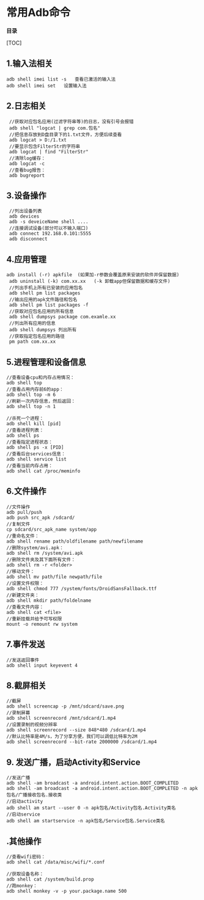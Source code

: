 # 常用Adb命令

**目录**

[TOC]

## 1.输入法相关  

	adb shell imei list -s   查看已激活的输入法
	adb shell imei set   设置输入法

## 2.日志相关  
    
     //获取对应包名应用(过滤字符串等)的日志，没有引号会报错
     adb shell "logcat | grep com.包名"                         
     //把信息存放到D盘目录下的1.txt文件，方便后续查看
     adb logcat > D:/1.txt
     //要显示包含FilterStr的字符串
     adb logcat | find "FilterStr"   
     //清除log缓存：
     adb logcat -c
     //查看bug报告：
     adb bugreport
	 
## 3.设备操作
     
     //列出设备列表
     adb devices
     adb -s deveiceName shell ....
     //连接调试设备(部分可以不输入端口)
     adb connect 192.168.0.101:5555 
     adb disconnect
	 
## 4.应用管理
    
    adb install (-r) apkfile  (如果加-r参数会覆盖原来安装的软件并保留数据)
	 adb uninstall (-k) com.xx.xx   (-k 卸载app但保留数据和缓存文件)
	 //列出手机上所有已安装的应用包名
	 adb shell pm list packages 
	 //输出应用的apk文件路径和包名
	 adb shell pm list packages -f
	 //获取对应包名应用的所有信息
	 adb shell dumpsys package com.examle.xx
	 //列出所有应用的信息
	 adb shell dumpsys 列出所有
	 //获取指定包名应用的路径
	 pm path com.xx.xx 
	 
## 5.进程管理和设备信息
    
    //查看设备cpu和内存占用情况：
	adb shell top
	//查看占用内存前6的app：
	adb shell top -m 6
	//刷新一次内存信息，然后返回：
	adb shell top -n 1
	
	//杀死一个进程：
	adb shell kill [pid]
	//查看进程列表：
	adb shell ps
	//查看指定进程状态：
	adb shell ps -x [PID]
	//查看后台services信息：
	adb shell service list
	//查看当前内存占用：
	adb shell cat /proc/meminfo
	
## 6.文件操作
    
    //文件操作
	adb pull/push
	adb push src_apk /sdcard/
	//复制文件
	cp sdcard/src_apk_name system/app
	//重命名文件：
	adb shell rename path/oldfilename path/newfilename
	//删除system/avi.apk：
	adb shell rm /system/avi.apk
	//删除文件夹及其下面所有文件：
	adb shell rm -r <folder>
	//移动文件：
	adb shell mv path/file newpath/file
	//设置文件权限：
	adb shell chmod 777 /system/fonts/DroidSansFallback.ttf
	//新建文件夹：
	adb shell mkdir path/foldelname
	//查看文件内容：
	adb shell cat <file>
	//重新挂载并给予可写权限
	mount -o remount rw system
	
## 7.事件发送
    
    //发送返回事件
	adb shell input keyevent 4 
	
## 8.截屏相关
	
	//截屏
	adb shell screencap -p /mnt/sdcard/save.png
	//录制屏幕
	adb shell screenrecord /mnt/sdcard/1.mp4
	//设置录制的视频分辨率
	adb shell screenrecord --size 848*480 /sdcard/1.mp4
	//默认比特率是4M/s，为了分享方便，我们可以调低比特率为2M
	adb shell screenrecord --bit-rate 2000000 /sdcard/1.mp4

## 9. 发送广播，启动Activity和Service
	
	//发送广播
	adb shell -am broadcast -a android.intent.action.BOOT_COMPLETED
	adb shell -am broadcast -a android.intent.action.BOOT_COMPLETED -n apk包名/广播接收包名.接收类
	//启动activity
	adb shell am start --user 0 -n apk包名/Activity包名.Activity类名
	//启动service
	adb shell am startservice -n apk包名/Service包名.Service类名

	
	
## .其他操作
    
	//查看wifi密码：
	adb shell cat /data/misc/wifi/*.conf
	
	//获取设备名称：
	adb shell cat /system/build.prop
	//跑monkey：
	adb shell monkey -v -p your.package.name 500

        

	 






